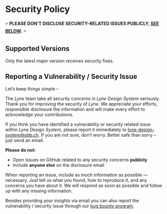 # Security Policy

⚡ **PLEASE DON'T DISCLOSE SECURITY-RELATED ISSUES PUBLICLY, [SEE BELOW](#reporting-a-vulnerability--security-issue).**  ⚡

## Supported Versions

Only the latest major version receives security fixes.

## Reporting a Vulnerability / Security Issue

Let’s keep things simple –

The *Lyne* team take all security concerns in *Lyne Design System* seriously. Thank you for improving the security of *Lyne*. We appreciate your efforts, responsible disclosure the information and will make every effort to acknowledge your contributions.

If you think you have identified a vulnerability or security related issue within *Lyne Design System*, please report it immediately to lyne-design-system@sbb.ch. If you are not sure, don’t worry. Better safe than sorry – just send an email. 

**Please do not:**
- Open issues on GitHub related to any security concerns **publicly**
- Include **anyone else** on the disclosure email

When reporting an issue, include as much information as possible — necessary. Just tell us what you found, how to reproduce it, and any concerns you have about it. We will respond as soon as possible and follow up with any missing information.

Besides providing your insights via email you can also report the vulnerability / security issue through our [bug bounty program](https://hackerone.com/sbb-cff-ffs).
